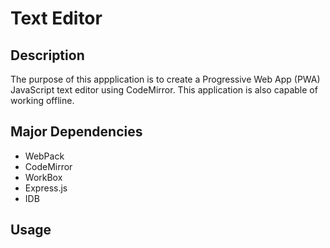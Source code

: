 # Text Editor 


## Description

The purpose of this appplication is to create a Progressive Web App (PWA) JavaScript text editor using CodeMirror. This application is also capable of working offline. 

## Major Dependencies

- WebPack
- CodeMirror
- WorkBox
- Express.js
- IDB

## Usage

